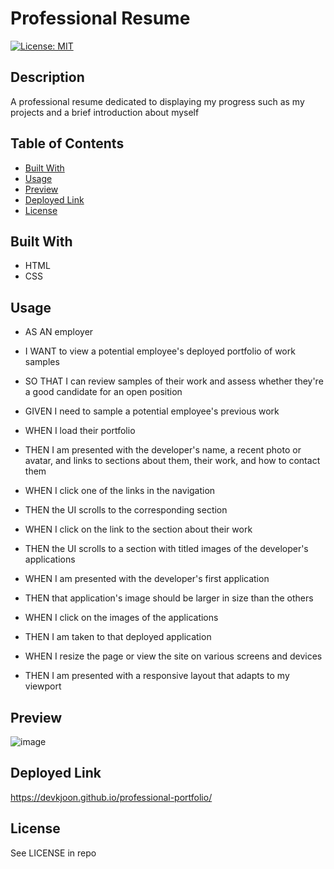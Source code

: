 # Professional Resume
[![License: MIT](https://img.shields.io/badge/License-MIT-yellow.svg)](https://opensource.org/licenses/MIT)

## Description

A professional resume dedicated to displaying my progress such as my projects and a brief introduction about myself

## Table of Contents

- [Built With](#built-with)
- [Usage](#usage)
- [Preview](#preview)
- [Deployed Link](#deployed-link)
- [License](#license)

## Built With

- HTML
- CSS

## Usage

- AS AN employer
- I WANT to view a potential employee's deployed portfolio of work samples
- SO THAT I can review samples of their work and assess whether they're a good candidate for an open position

- GIVEN I need to sample a potential employee's previous work
- WHEN I load their portfolio
- THEN I am presented with the developer's name, a recent photo or avatar, and links to sections about them, their work, and how to contact them
- WHEN I click one of the links in the navigation
- THEN the UI scrolls to the corresponding section
- WHEN I click on the link to the section about their work
- THEN the UI scrolls to a section with titled images of the developer's applications
- WHEN I am presented with the developer's first application
- THEN that application's image should be larger in size than the others
- WHEN I click on the images of the applications
- THEN I am taken to that deployed application
- WHEN I resize the page or view the site on various screens and devices
- THEN I am presented with a responsive layout that adapts to my viewport

## Preview

![image](https://user-images.githubusercontent.com/114375310/228570642-0a913adf-f9bf-4655-bfc9-291ffa0507ed.png)

## Deployed Link

https://devkjoon.github.io/professional-portfolio/

## License

See LICENSE in repo
